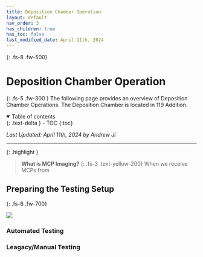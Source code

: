 ```yaml
---
title: Deposition Chamber Operation
layout: default
nav_order: 3
has_children: true
has_toc: false
last_modified_date: April 11th, 2024
---
```


{: .fs-8 .fw-500}
# Deposition Chamber Operation

{: .fs-5 .fw-300 }
The following page provides an overview of Deposition Chamber Operations. The Deposition Chamber is located in 119 Addition. 

<details open markdown="block">
  <summary>
    Table of contents
  </summary>
  {: .text-delta }
- TOC
{:toc}
</details>

*Last Updated: April 11th, 2024 by Andrew Ji*

---



{: .highlight }
> **What is MCP Imaging?**
> {: .fs-3 .text-yellow-200}
> When we receive MCPs from 

## Preparing the Testing Setup
{: .fs-6 .fw-700}

![](../../assets/images/small-image.jpg)

### Automated Testing



### Leagacy/Manual Testing
